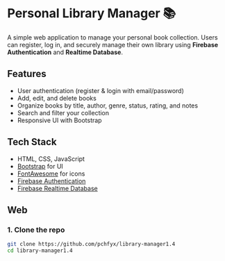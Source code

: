 ﻿# Personal Library Manager 📚

A simple web application to manage your personal book collection. Users can register, log in, and securely manage their own library using **Firebase Authentication** and **Realtime Database**.

## Features
-  User authentication (register & login with email/password)
-  Add, edit, and delete books
-  Organize books by title, author, genre, status, rating, and notes
-  Search and filter your collection
-  Responsive UI with Bootstrap

## Tech Stack
- HTML, CSS, JavaScript
- [Bootstrap](https://getbootstrap.com/) for UI
- [FontAwesome](https://fontawesome.com/) for icons
- [Firebase Authentication](https://firebase.google.com/docs/auth)
- [Firebase Realtime Database](https://firebase.google.com/docs/database)

## Web


### 1. Clone the repo
```bash
git clone https://github.com/pchfyx/library-manager1.4
cd library-manager1.4









